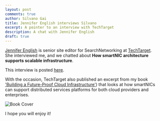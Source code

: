 ```yaml
---
layout: post
comments: true
author: Silvano Gai
title: Jennifer English interviews Silvano
excerpt: A pointer to an interview with TechTarget
description: A chat with Jennifer English
draft: true
---
```


[Jennifer English](https://www.techtarget.com/contributor/Jennifer-English) is senior site editor for SearchNetworking at [TechTarget](https://www.techtarget.com). She interviewed me, and we chatted about **How smartNIC architecture supports scalable infrastructure**.

This interview is posted [here](https://www.techtarget.com/searchnetworking/feature/How-smartNIC-architecture-supports-scalable-infrastructure).

With the occasion, TechTarget also published an excerpt from my book ['Building a Future-Proof Cloud Infrastructure'](https://www.informit.com/store/building-a-future-proof-cloud-infrastructure-a-unified-9780136624097?utm_source=pensando&utm_medium=website&utm_campaign=bookad)) that looks at how smartNICs can support distributed services platforms for both cloud providers and enterprises.

![Book Cover](/assets/images/book-cover.jpg)

I hope you will enjoy it!
